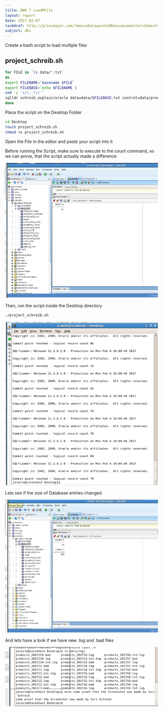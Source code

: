 ```yaml
---
title: DWH 7 LoadMFile
layout: report
date: 2017-02-07
taskHref: http://griesmayer.com/?menu=Dataware%20House&semester=Semester_5&topic=07_LoadMFile
subject: dbi
---
```


Create a bash script to load multiple files

## project_schreib.sh

```bash
for FILE in `ls data/*.txt`
do
export FILENAME=`basename $FILE`
export FILEBASE=`echo $FILENAME |
sed -e 's/\..*//'`
sqlldr schreib_explain/oracle data=data/$FILEBASE.txt control=data/products_schreib.ldr log=data/log/$FILEBASE.log bad=data/log/$FILEBASE.bad errors=20
done
```

Place the script on the Desktop Folder

```bash
cd Desktop
touch project_schreib.sh
chmod +x project_schreib.sh
```

Open the File in the editor and paste your script into it

Before running the Script, make sure to execute to the count command, so we can prove, that the script actually made a difference

![](20170206_952x839.png)


Then, run the script inside the Desktop directory

```bash
./project_schreib.sh
```

![](20170206_693x739.png)

Lets see if the size of Database entries changed

![](20170206_958x830.png)

And lets have a look if we have new .log and .bad files

![](20170206_703x271.png)
